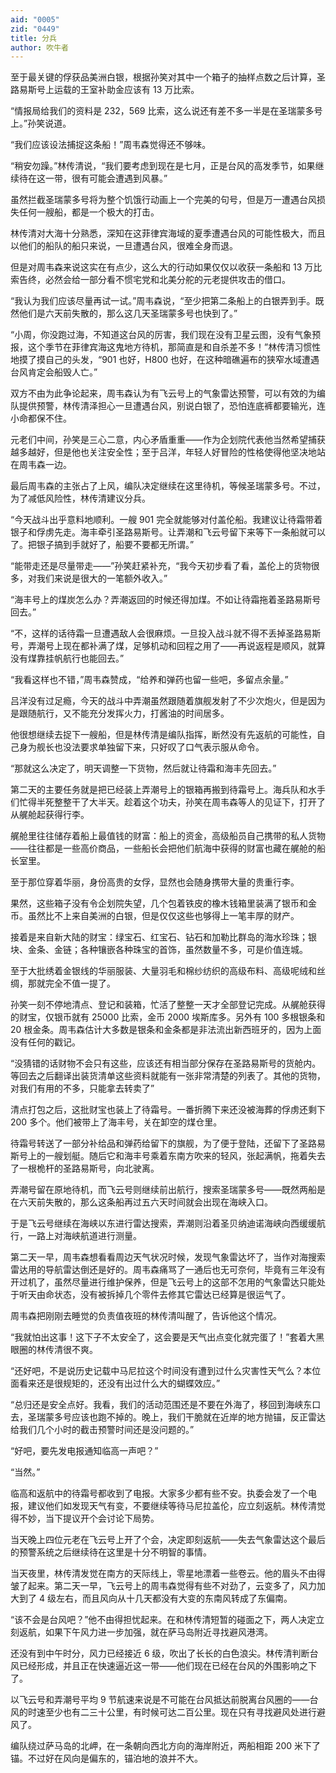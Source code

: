 ```yaml
---
aid: "0005"
zid: "0449"
title: 分兵
author: 吹牛者
---
```


至于最关键的俘获品美洲白银，根据孙笑对其中一个箱子的抽样点数之后计算，圣路易斯号上运载的王室补助金应该有 13 万比索。

“情报局给我们的资料是 232，569 比索，这么说还有差不多一半是在圣瑞蒙多号上。”孙笑说道。

“我们应该设法捕捉这条船！”周韦森觉得还不够味。

“稍安勿躁。”林传清说，“我们要考虑到现在是七月，正是台风的高发季节，如果继续待在这一带，很有可能会遭遇到风暴。”

虽然拦截圣瑞蒙多号将为整个饥饿行动画上一个完美的句号，但是万一遭遇台风损失任何一艘船，都是一个极大的打击。

林传清对大海十分熟悉，深知在这菲律宾海域的夏季遭遇台风的可能性极大，而且以他们的船队的船只来说，一旦遭遇台风，很难全身而退。

但是对周韦森来说这实在有点少，这么大的行动如果仅仅以收获一条船和 13 万比索告终，必然会给一部分看不惯宅党和北美分舵的元老提供攻击的借口。

“我认为我们应该尽量再试一试。”周韦森说，“至少把第二条船上的白银弄到手。既然他们是六天前失散的，那么这几天圣瑞蒙多号也快到了。”

“小周，你没跑过海，不知道这台风的厉害，我们现在没有卫星云图，没有气象预报，这个季节在菲律宾海这鬼地方待机，那简直是和自杀差不多！”林传清习惯性地摸了摸自己的头发，“901 也好，H800 也好，在这种暗礁遍布的狭窄水域遭遇台风肯定会船毁人亡。”

双方不由为此争论起来，周韦森认为有飞云号上的气象雷达预警，可以有效的为编队提供预警，林传清泽担心一旦遭遇台风，别说白银了，恐怕连底裤都要输光，连小命都保不住。

元老们中间，孙笑是三心二意，内心矛盾重重——作为企划院代表他当然希望捕获越多越好，但是他也关注安全性；至于吕洋，年轻人好冒险的性格使得他坚决地站在周韦森一边。

最后周韦森的主张占了上风，编队决定继续在这里待机，等候圣瑞蒙多号。不过，为了减低风险性，林传清建议分兵。

“今天战斗出乎意料地顺利。一艘 901 完全就能够对付盖伦船。我建议让待霜带着银子和俘虏先走。海丰牵引圣路易斯号。让弄潮和飞云号留下来等下一条船就可以了。把银子搞到手就好了，船要不要都无所谓。”

“能带走还是尽量带走——”孙笑赶紧补充，“我今天初步看了看，盖伦上的货物很多，对我们来说是很大的一笔额外收入。”

“海丰号上的煤炭怎么办？弄潮返回的时候还得加煤。不如让待霜拖着圣路易斯号回去。”

“不，这样的话待霜一旦遭遇敌人会很麻烦。一旦投入战斗就不得不丢掉圣路易斯号，弄潮号上现在都补满了煤，足够机动和回程之用了——再说返程是顺风，就算没有煤靠挂帆航行也能回去。”

“我看这样也不错，”周韦森赞成，“给养和弹药也留一些吧，多留点余量。”

吕洋没有过足瘾，今天的战斗中弄潮虽然跟随着旗舰发射了不少次炮火，但是因为是跟随航行，又不能充分发挥火力，打酱油的时间居多。

他很想继续去捉下一艘船，但是林传清是编队指挥，断然没有先返航的可能性，自己身为舰长也没法要求单独留下来，只好叹了口气表示服从命令。

“那就这么决定了，明天调整一下货物，然后就让待霜和海丰先回去。”

第二天的主要任务就是把已经装上弄潮号上的银箱再搬到待霜号上。海兵队和水手们忙得半死整整干了大半天。趁着这个功夫，孙笑在周韦森等人的见证下，打开了从艉舱起获得行李。

艉舱里往往储存着船上最值钱的财富：船上的资金，高级船员自己携带的私人货物——往往都是一些高价商品，一些船长会把他们航海中获得的财富也藏在艉舱的船长室里。

至于那位穿着华丽，身份高贵的女俘，显然也会随身携带大量的贵重行李。

果然，这些箱子没有令企划院失望，几个包着铁皮的橡木钱箱里装满了银币和金币。虽然比不上来自美洲的白银，但是仅仅这些也够得上一笔丰厚的财产。

接着是来自新大陆的财宝：绿宝石、红宝石、钻石和加勒比群岛的海水珍珠；银块、金条、金链；各种镶嵌各种珠宝的首饰，虽然数量不多，可是价值连城。

至于大批绣着金银线的华丽服装、大量羽毛和棉纱纺织的高级布料、高级呢绒和丝绸，那就完全不值一提了。

孙笑一刻不停地清点、登记和装箱，忙活了整整一天才全部登记完成。从艉舱获得的财宝，仅银币就有 25000 比索，金币 2000 埃斯库多。另外有 100 多根银条和 20 根金条。周韦森估计大多数是银条和金条都是非法流出新西班牙的，因为上面没有任何的戳记。

“没猜错的话财物不会只有这些，应该还有相当部分保存在圣路易斯号的货舱内。等回去之后翻译出装货清单这些资料就能有一张非常清楚的列表了。其他的货物，对我们有用的不多，只能拿去转卖了”

清点打包之后，这批财宝也装上了待霜号。一番折腾下来还没被海葬的俘虏还剩下 200 多个。他们被带上了海丰号，关在卸空的煤仓里。

待霜号转送了一部分补给品和弹药给留下的旗舰，为了便于登陆，还留下了圣路易斯号上的一艘划艇。随后它和海丰号乘着东南方吹来的轻风，张起满帆，拖着失去了一根桅杆的圣路易斯号，向北驶离。

弄潮号留在原地待机，而飞云号则继续前出航行，搜索圣瑞蒙多号——既然两船是在六天前失散的，那么这条船再过五六天时间就会出现在海峡入口。

于是飞云号继续在海峡以东进行雷达搜索，弄潮则沿着圣贝纳迪诺海峡向西缓缓航行，一路上对海峡航道进行测量。

第二天一早，周韦森想看看周边天气状况时候，发现气象雷达坏了，当作对海搜索雷达用的导航雷达倒还是好的。周韦森痛骂了一通后也无可奈何，毕竟有三年没有开过机了，虽然尽量进行维护保养，但是飞云号上的这部不怎用的气象雷达只能处于听天由命状态，没有被拆掉几个零件去修其它雷达已经算是很运气了。

周韦森把刚刚去睡觉的负责值夜班的林传清叫醒了，告诉他这个情况。

“我就怕出这事！这下子不太安全了，这会要是天气出点变化就完蛋了！”套着大黑眼圈的林传清很不爽。

“还好吧，不是说历史记载中马尼拉这个时间没有遭到过什么灾害性天气么？本位面看来还是很规矩的，还没有出过什么大的蝴蝶效应。”

“总归还是安全点好。我看，我们的活动范围还是不要在外海了，移回到海峡东口去，圣瑞蒙多号应该也跑不掉的。晚上，我们干脆就在近岸的地方抛锚，反正雷达给我们几个小时的截击预警时间还是没问题的。”

“好吧，要先发电报通知临高一声吧？”

“当然。”

临高和返航中的待霜号都收到了电报。大家多少都有些不安。执委会发了一个电报，建议他们如发现天气有变，不要继续等待马尼拉盖伦，应立刻返航。林传清觉得不妙，当下提议开个会讨论下局势。

当天晚上四位元老在飞云号上开了个会，决定即刻返航——失去气象雷达这个最后的预警系统之后继续待在这里是十分不明智的事情。

当天夜里，林传清发觉在南方的天际线上，零星地漂着一些卷云。他的眉头不由得皱了起来。第二天一早，飞云号上的周韦森觉得有些不对劲了，云变多了，风力加大到了 4 级左右，而且风向从十几天都没有大变的东南风转成了东偏南。

“该不会是台风吧？”他不由得担忧起来。在和林传清短暂的碰面之下，两人决定立刻返航，如果下午风力进一步加强，就在萨马岛附近寻找避风港湾。

还没有到中午时分，风力已经接近 6 级，吹出了长长的白色浪尖。林传清判断台风已经形成，并且正在快速逼近这一带——他们现在已经在台风的外围影响之下了。

以飞云号和弄潮号平均 9 节航速来说是不可能在台风抵达前脱离台风圈的——台风的时速至少也有二三十公里，有时候可达二百公里。现在只有寻找避风处进行避风了。

编队绕过萨马岛的北岬，在一条朝向西北方向的海岸附近，两船相距 200 米下了锚。不过好在风向是偏东的，锚泊地的浪并不大。
